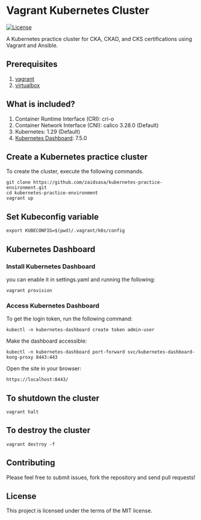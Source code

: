 # Vagrant Kubernetes Cluster

[![License](https://img.shields.io/badge/License-MIT-blue.svg)](https://github.com/zaidsasa/kubernetes-practice-environment/blob/main/LICENSE)

A Kubernetes practice cluster for CKA, CKAD, and CKS certifications using Vagrant and Ansible.

## Prerequisites

1. [vagrant]
2. [virtualbox]

[vagrant]: https://developer.hashicorp.com/vagrant/install
[virtualbox]: https://www.virtualbox.org/wiki/Downloads

## What is included?

1. Container Runtime Interface (CRI): cri-o
2. Container Network Interface (CNI): calico 3.28.0 (Default)
3. Kubernetes: 1.29 (Default)
4. [Kubernetes Dashboard](#kubernetes-dashboard): 7.5.0

## Create a Kubernetes practice cluster
To create the cluster, execute the following commands.
```
git clone https://github.com/zaidsasa/kubernetes-practice-environment.git
cd kubernetes-practice-environment
vagrant up
```

## Set Kubeconfig variable
```
export KUBECONFIG=$(pwd)/.vagrant/k8s/config
```

## Kubernetes Dashboard

### Install Kubernetes Dashboard
you can enable it in settings.yaml and running the following:
```
vagrant provision
```

### Access Kubernetes Dashboard
To get the login token, run the following command:
```
kubectl -n kubernetes-dashboard create token admin-user
```
Make the dashboard accessible:
```
kubectl -n kubernetes-dashboard port-forward svc/kubernetes-dashboard-kong-proxy 8443:443
```
Open the site in your browser:
```
https://localhost:8443/
```

## To shutdown the cluster
```
vagrant halt
```

## To destroy the cluster
```
vagrant destroy -f
```

## Contributing

Please feel free to submit issues, fork the repository and send pull requests!

## License

This project is licensed under the terms of the MIT license.
